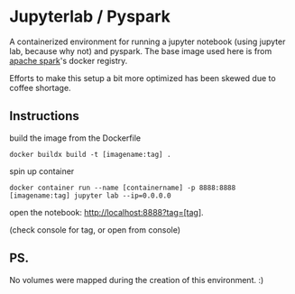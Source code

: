 # Jupyterlab / Pyspark 

A containerized environment for running a jupyter notebook (using jupyter lab, because why not) and pyspark.
The base image used here is from [apache spark](https://hub.docker.com/r/apache/spark/tags)'s docker registry.

Efforts to make this setup a bit more optimized has been skewed due to coffee shortage.


## Instructions
build the image from the Dockerfile

`
docker buildx build -t [imagename:tag] .
`

spin up container

`
docker container run --name [containername] -p 8888:8888 [imagename:tag] jupyter lab --ip=0.0.0.0
`

open the notebook: [http://localhost:8888?tag=[tag]](http://localhost:8888). 

(check console for tag, or open from console)

## PS.

No volumes were mapped during the creation of this environment. :)

